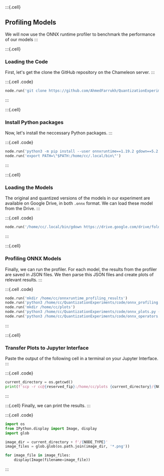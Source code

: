 :::{.cell}
## Profiling Models
We will now use the ONNX runtime profiler to benchmark the performance of our models 
:::

:::{.cell}
### Loading the Code
First, let's get the clone the GitHub repository on the Chameleon server.
:::

:::{.cell .code}
```python
node.run('git clone https://github.com/AhmedFarrukh/QuantizationExperiments.git')
```
:::

:::{.cell}
### Install Python packages
Now, let's install the neccessary Python packages.
:::

:::{.cell .code}
```python
node.run('python3 -m pip install --user onnxruntime==1.19.2 gdown==5.2.0 matplotlib==3.7.5')
node.run('export PATH=\"$PATH:/home/cc/.local/bin\"')
```
:::

:::{.cell}
### Loading the Models
The original and quantized versions of the models in our experiment are available on Google Drive, in both `.onnx` format. We can load these model from the Drive.
:::

:::{.cell .code}
```python
node.run('/home/cc/.local/bin/gdown https://drive.google.com/drive/folders/1YD2eW0557lorRmmP5izPiVf5anjdFgdc?usp=drive_link -O /home/cc/onnx_models --folder')
```
:::


:::{.cell}
### Profiling ONNX Models 
Finally, we can run the profiler. For each model, the results from the profiler are saved in JSON files. We then parse this JSON files and create plots of relevant results.
:::

:::{.cell .code}
```python
node.run('mkdir /home/cc/onnxruntime_profiling_results')
node.run('python3 /home/cc/QuantizationExperiments/code/onnx_profiling.py  --onnx_dir=/home/cc/onnx_models --results_dir=/home/cc/onnxruntime_profiling_results --num_repetitions=10')
node.run('mkdir /home/cc/plots')
node.run('python3 /home/cc/QuantizationExperiments/code/onnx_plots.py --onnx_dir=/home/cc/onnxruntime_profiling_results --save_dir=/home/cc/plots --num_repetitions=10')
node.run('python3 /home/cc/QuantizationExperiments/code/onnx_operators.py --model=ResNet50 --orig_result_format=/home/cc/onnxruntime_profiling_results/onnx_ResNet50_profiling --quant_result_format=/home/cc/onnxruntime_profiling_results/onnx_ResNet50_quant_profiling --num_repetitions=10 --output_name=ResNet50_OperatorLevel')
```
:::

:::{.cell}
### Transfer Plots to Jupyter Interface 
Paste the output of the following cell in a terminal on your Jupyter Interface.
:::

:::{.cell .code}
```python
current_directory = os.getcwd()
print(f'scp -r cc@{reserved_fip}:/home/cc/plots {current_directory}/{NODE_TYPE}')

```
:::

:::{.cell}
Finally, we can print the results.
:::

:::{.cell .code}
```python
import os
from IPython.display import Image, display
import glob

image_dir = current_directory + f'/{NODE_TYPE}' 
image_files = glob.glob(os.path.join(image_dir, '*.png'))

for image_file in image_files:
    display(Image(filename=image_file))

```
:::
